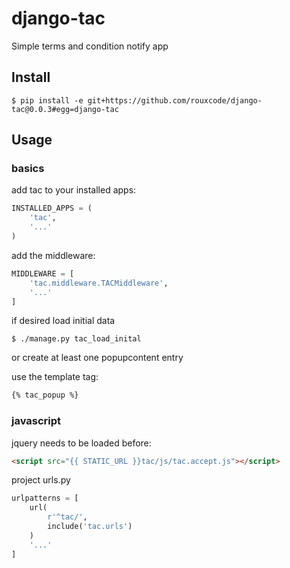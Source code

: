 # django-tac

Simple terms and condition notify app  


## Install  
```shell
$ pip install -e git+https://github.com/rouxcode/django-tac@0.0.3#egg=django-tac  
```  

## Usage  

### basics
add tac to your installed apps:  
```python
INSTALLED_APPS = (
    'tac',
    '...'
)
```  

add the middleware:  
```python
MIDDLEWARE = [
    'tac.middleware.TACMiddleware',
    '...'
]
````

if desired load initial data  
```shell
$ ./manage.py tac_load_inital
```
or create at least one popupcontent entry  

use the template tag:
```html
{% tac_popup %}
```

### javascript  
jquery needs to be loaded before:  
```html
<script src="{{ STATIC_URL }}tac/js/tac.accept.js"></script>
```
project urls.py  
```python
urlpatterns = [
    url(
        r'^tac/',
        include('tac.urls')
    )
    '...'
]
```